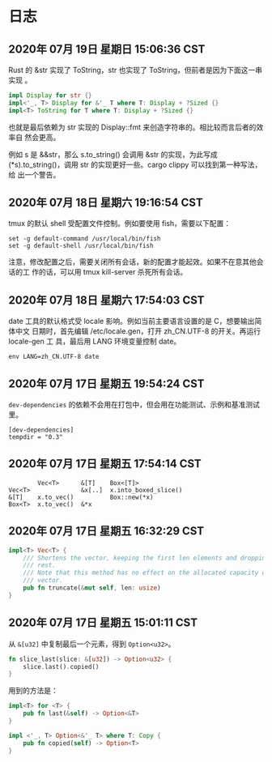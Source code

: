 # 日志

## 2020年 07月 19日 星期日 15:06:36 CST

Rust 的 &str 实现了 ToString，str 也实现了 ToString，但前者是因为下面这一串实现
。

```rust
impl Display for str {}
impl<'_, T> Display for &'_ T where T: Display + ?Sized {}
impl<T> ToString for T where T: Display + ?Sized {}
```

也就是最后依赖为 str 实现的 Display::fmt 来创造字符串的。相比较而言后者的效率自
然会更高。

例如 s 是 &&str，那么 s.to_string() 会调用 &str 的实现，为此写成
(*s).to_string()，调用 str 的实现更好一些。cargo clippy 可以找到第一种写法，给
出一个警告。

## 2020年 07月 18日 星期六 19:16:54 CST

tmux 的默认 shell 受配置文件控制。例如要使用 fish，需要以下配置：

```
set -g default-command /usr/local/bin/fish
set -g default-shell /usr/local/bin/fish
```

注意，修改配置之后，需要关闭所有会话，新的配置才能起效。如果不在意其他会话的工
作的话，可以用 tmux kill-server 杀死所有会话。

## 2020年 07月 18日 星期六 17:54:03 CST

date 工具的默认格式受 locale 影响。例如当前主要语言设置的是 C，想要输出简体中文
日期时，首先编辑 /etc/locale.gen，打开 zh_CN.UTF-8 的开关。再运行 locale-gen 工
具，最后用 LANG 环境变量控制 date。

```
env LANG=zh_CN.UTF-8 date
```

## 2020年 07月 17日 星期五 19:54:24 CST

`dev-dependencies` 的依赖不会用在打包中，但会用在功能测试、示例和基准测试里。

```
[dev-dependencies]
tempdir = "0.3"
```

## 2020年 07月 17日 星期五 17:54:14 CST

```
        Vec<T>      &[T]    Box<[T]>
Vec<T>              &x[..]  x.into_boxed_slice()
&[T]    x.to_vec()          Box::new(*x)
Box<T>  x.to_vec()  &*x
```

## 2020年 07月 17日 星期五 16:32:29 CST

```rust
impl<T> Vec<T> {
    /// Shortens the vector, keeping the first len elements and dropping the
    /// rest.
    /// Note that this method has no effect on the allocated capacity of the
    /// vector.
    pub fn truncate(&mut self, len: usize)
}
```

## 2020年 07月 17日 星期五 15:01:11 CST

从 `&[u32]` 中复制最后一个元素，得到 `Option<u32>`。

```rust
fn slice_last(slice: &[u32]) -> Option<u32> {
    slice.last().copied()
}
```

用到的方法是：

```rust
impl<T> for <T> {
    pub fn last(&self) -> Option<&T>
}

impl <'_, T> Option<&'_ T> where T: Copy {
    pub fn copied(self) -> Option<T>
}
```
